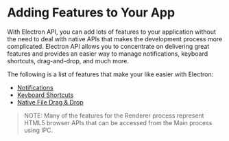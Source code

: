 # Adding Features to Your App

With Electron API, you can add lots of features to your application without the need to deal with native APIs that makes the development process more complicated. Electron API allows you to concentrate on delivering great features and provides an easier way to manage notifications, keyboard shortcuts, drag-and-drop, and much more.

The following is a list of features that make your like easier with Electron:

* [Notifications](notifications.md)
* [Keyboard Shortcuts](keyboard-shortcuts.md)
* [Native File Drag & Drop](native-file-drag-drop.md)

> NOTE: Many of the features for the Renderer process represent HTML5 browser APIs that can be accessed from the Main process using IPC.